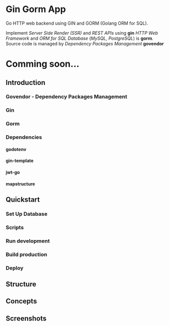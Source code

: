 # Gin Gorm App

Go HTTP web backend using GIN and GORM (Golang ORM for SQL). 

Implement *Server Side Render (SSR)* and *REST APIs* using **gin** *HTTP Web Framework* and *ORM for SQL Database* (*MySQL, PostgreSQL*) is **gorm**. Source code is managed by *Dependency Packages Management* **govendor**


# Comming soon...

## Introduction

### Govendor - Dependency Packages Management

### Gin

### Gorm

### Dependencies

#### godotenv

#### gin-template

#### jwt-go

#### mapstructure

## Quickstart

### Set Up Database

### Scripts

### Run development

### Build production

### Deploy




## Structure


## Concepts


## Screenshots
